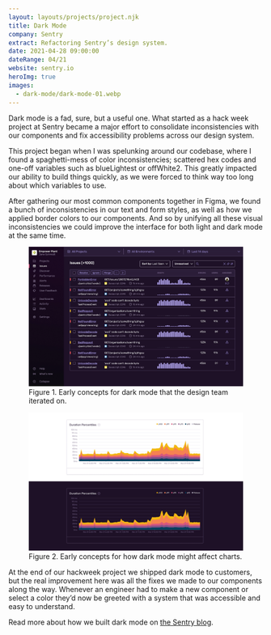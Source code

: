 ```yaml
---
layout: layouts/projects/project.njk
title: Dark Mode
company: Sentry
extract: Refactoring Sentry’s design system.
date: 2021-04-28 09:00:00
dateRange: 04/21
website: sentry.io
heroImg: true
images:
  - dark-mode/dark-mode-01.webp
---
```


<p class="intro">Dark mode is a fad, sure, but a useful one. What started as a hack week project at Sentry became a major effort to consolidate inconsistencies with our components and fix accessibility problems across our design system.</p>

This project began when I was spelunking around our codebase, where I found a spaghetti-mess of color inconsistencies; scattered hex codes and one-off variables such as blueLightest or offWhite2. This greatly impacted our ability to build things quickly, as we were forced to think way too long about which variables to use.

After gathering our most common components together in Figma, we found a bunch of inconsistencies in our text and form styles, as well as how we applied border colors to our components. And so by unifying all these visual inconsistencies we could improve the interface for both light and dark mode at the same time.

<figure class="project-figure">
  <img src="/images/projects/dark-mode/dark-mode-02.webp" />
  <figcaption>Figure 1. Early concepts for dark mode that the design team iterated on.</figcaption>
</figure>

<figure class="project-figure">
  <img src="/images/projects/dark-mode/dark-mode-03.webp" />
  <figcaption>Figure 2. Early concepts for how dark mode might affect charts.</figcaption>
</figure>

At the end of our hackweek project we shipped dark mode to customers, but the real improvement here was all the fixes we made to our components along the way. Whenever an engineer had to make a new component or select a color they’d now be greeted with a system that was accessible and easy to understand.

Read more about how we built dark mode on [the Sentry blog](https://blog.sentry.io/building-dark-mode/).
